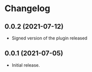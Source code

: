 # Changelog

## 0.0.2 (2021-07-12)

- Signed version of the plugin released

## 0.0.1 (2021-07-05)

- Initial release.
